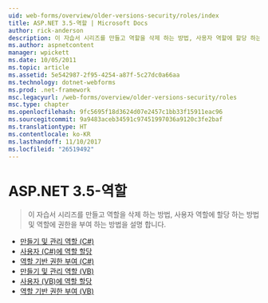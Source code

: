 ```yaml
---
uid: web-forms/overview/older-versions-security/roles/index
title: ASP.NET 3.5-역할 | Microsoft Docs
author: rick-anderson
description: 이 자습서 시리즈를 만들고 역할을 삭제 하는 방법, 사용자 역할에 할당 하는 방법 및 역할에 권한을 부여 하는 방법을 설명 합니다.
ms.author: aspnetcontent
manager: wpickett
ms.date: 10/05/2011
ms.topic: article
ms.assetid: 5e542987-2f95-4254-a87f-5c27dc0a66aa
ms.technology: dotnet-webforms
ms.prod: .net-framework
msc.legacyurl: /web-forms/overview/older-versions-security/roles
msc.type: chapter
ms.openlocfilehash: 9fc5695f18d3624d07e2457c1bb33f15911eac96
ms.sourcegitcommit: 9a9483aceb34591c97451997036a9120c3fe2baf
ms.translationtype: HT
ms.contentlocale: ko-KR
ms.lasthandoff: 11/10/2017
ms.locfileid: "26519492"
---
```

<a name="aspnet-35---roles"></a>ASP.NET 3.5-역할
====================
> 이 자습서 시리즈를 만들고 역할을 삭제 하는 방법, 사용자 역할에 할당 하는 방법 및 역할에 권한을 부여 하는 방법을 설명 합니다.


- [만들기 및 관리 역할 (C#)](creating-and-managing-roles-cs.md)
- [사용자 (C#)에 역할 할당](assigning-roles-to-users-cs.md)
- [역할 기반 권한 부여 (C#)](role-based-authorization-cs.md)
- [만들기 및 관리 역할 (VB)](creating-and-managing-roles-vb.md)
- [사용자 (VB)에 역할 할당](assigning-roles-to-users-vb.md)
- [역할 기반 권한 부여 (VB)](role-based-authorization-vb.md)
